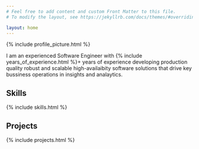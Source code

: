 ```yaml
---
# Feel free to add content and custom Front Matter to this file.
# To modify the layout, see https://jekyllrb.com/docs/themes/#overriding-theme-defaults

layout: home
---
```

{% include profile_picture.html %}

I am an experienced Software Engineer with {% include years_of_experience.html %}+ years of experience developing
production quality robust and scalable high-availaibity software solutions that drive key bussiness operations in
insights and analaytics.

## Skills
{% include skills.html %}

## Projects

{% include projects.html %}
